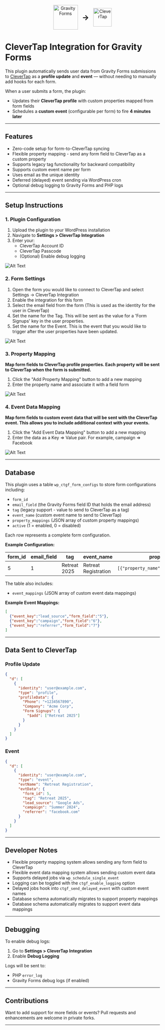 <p align="center">
  <img src="./assets/logos/gravityforms.svg" alt="Gravity Forms" height="80" style="vertical-align: middle;">
  <span style="vertical-align: middle; font-size: 24px; font-weight: bold; margin: 0 10px;">&#8594;</span>
  <img src="./assets/logos/clevertap.svg" alt="CleverTap" height="60" style="vertical-align: middle;">
</p>


# CleverTap Integration for Gravity Forms

This plugin automatically sends user data from Gravity Forms submissions to [CleverTap](https://clevertap.com) as a **profile update** and **event** — without needing to manually add hooks for each form.

When a user submits a form, the plugin:
- Updates their **CleverTap profile** with custom properties mapped from form fields
- Schedules a **custom event** (configurable per form) to fire **4 minutes later**

---

## Features

- Zero-code setup for form-to-CleverTap syncing
- Flexible property mapping - send any form field to CleverTap as a custom property
- Supports legacy tag functionality for backward compatibility
- Supports custom event name per form
- Uses email as the unique identity
- Deferred (delayed) event sending via WordPress cron
- Optional debug logging to Gravity Forms and PHP logs

---

## Setup Instructions

### 1. Plugin Configuration

1. Upload the plugin to your WordPress installation
2. Navigate to **Settings > CleverTap Integration**
3. Enter your:
   - CleverTap Account ID
   - CleverTap Passcode
   - (Optional) Enable debug logging

![Alt Text](./assets/screenshots/integration.png)

### 2. Form Settings
1. Open the form you would like to connect to CleverTap and select Settings -> CleverTap Integration
2. Enable the integration for this form
3. Select the email field from the form (This is used as the identity for the user in CleverTap)
4. Set the name for the Tag. This will be sent as the value for a 'Form Signups' key in the user properties.
5. Set the name for the Event. This is the event that you would like to trigger after the user properties have been updated.

![Alt Text](./assets/screenshots/settings.png)



### 3. Property Mapping
**Map form fields to CleverTap profile properties. Each property will be sent to CleverTap when the form is submitted.**
1. Click the "Add Property Mapping" button to add a new mapping
2. Enter the property name and associate it with a field form

![Alt Text](./assets/screenshots/property-mapping.png)


### 4. Event Data Mapping
**Map form fields to custom event data that will be sent with the CleverTap event. This allows you to include additional context with your events.**
1. Click the "Add Event Data Mapping" button to add a new mapping
2. Enter the data as a Key => Value pair. For example, campaign => Facebook

![Alt Text](./assets/screenshots/event-mapping.png)

---

## Database

This plugin uses a table `wp_ctgf_form_configs` to store form configurations including:
- `form_id`
- `email_field` (the Gravity Forms field ID that holds the email address)
- `tag` (legacy support - value to send to CleverTap as a tag)
- `event_name` (custom event name to send to CleverTap)
- `property_mappings` (JSON array of custom property mappings)
- `active` (1 = enabled, 0 = disabled)

Each row represents a complete form configuration.

**Example Configuration:**

| form_id | email_field | tag          | event_name           | property_mappings                                                    | active |
|---------|-------------|--------------|----------------------|----------------------------------------------------------------------|--------|
| 5       | 1           | Retreat 2025 | Retreat Registration | `[{"property_name":"Phone","form_field":"3"}]` | 1      |

The table also includes:
- `event_mappings` (JSON array of custom event data mappings)

**Example Event Mappings:**
```json
[
  {"event_key":"lead_source","form_field":"5"},
  {"event_key":"campaign","form_field":"6"},
  {"event_key":"referrer","form_field":"7"}
]
```

---

## Data Sent to CleverTap

### Profile Update

```json
{
  "d": [
    {
      "identity": "user@example.com",
      "type": "profile",
      "profileData": {
        "Phone": "+1234567890",
        "Company": "Acme Corp",
        "Form Signups": {
          "$add": ["Retreat 2025"]
        }
      }
    }
  ]
}
```


### Event 

```json
{
  "d": [
    {
      "identity": "user@example.com",
      "type": "event",
      "evtName": "Retreat Registration",
      "evtData": {
        "form_id": 5,
        "tag": "Retreat 2025",
        "lead_source": "Google Ads",
        "campaign": "Summer 2024",
        "referrer": "facebook.com"
      }
    }
  ]
}
```

---

## Developer Notes

- Flexible property mapping system allows sending any form field to CleverTap
- Flexible event data mapping system allows sending custom event data
- Supports delayed jobs via `wp_schedule_single_event`
- Logging can be toggled with the `ctgf_enable_logging` option
- Delayed jobs hook into `ctgf_send_delayed_event` with custom event names
- Database schema automatically migrates to support property mappings
- Database schema automatically migrates to support event data mappings

---

## Debugging

To enable debug logs:

1. Go to **Settings > CleverTap Integration**
2. Enable **Debug Logging**

Logs will be sent to:
- PHP `error_log`
- Gravity Forms debug logs (if enabled)

---

## Contributions

Want to add support for more fields or events? Pull requests and enhancements are welcome in private forks.

---
